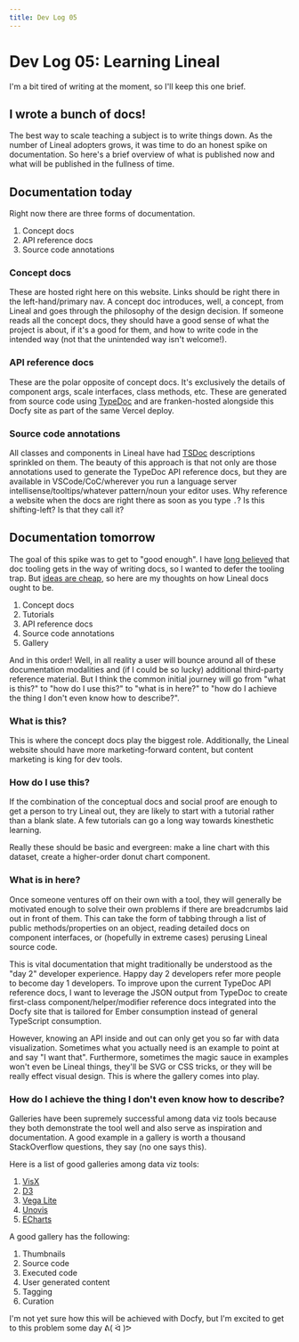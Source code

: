 ```yaml
---
title: Dev Log 05
---
```


# Dev Log 05: Learning Lineal

I'm a bit tired of writing at the moment, so I'll keep this one brief.

## I wrote a bunch of docs!

The best way to scale teaching a subject is to write things down. As the number of Lineal adopters grows, it was time to do an honest spike on documentation. So here's a brief overview of what is published now and what will be published in the fullness of time.

## Documentation today

Right now there are three forms of documentation.

1. Concept docs
2. API reference docs
3. Source code annotations

### Concept docs

These are hosted right here on this website. Links should be right there in the left-hand/primary nav. A concept doc introduces, well, a concept, from Lineal and goes through the philosophy of the design decision. If someone reads all the concept docs, they should have a good sense of what the project is about, if it's a good for them, and how to write code in the intended way (not that the unintended way isn't welcome!).

### API reference docs

These are the polar opposite of concept docs. It's exclusively the details of component args, scale interfaces, class methods, etc. These are generated from source code using [TypeDoc](https://typedoc.org/) and are franken-hosted alongside this Docfy site as part of the same Vercel deploy.

### Source code annotations

All classes and components in Lineal have had [TSDoc](https://tsdoc.org/) descriptions sprinkled on them. The beauty of this approach is that not only are those annotations used to generate the TypeDoc API reference docs, but they are available in VSCode/CoC/wherever you run a language server intellisense/tooltips/whatever pattern/noun your editor uses. Why reference a website when the docs are right there as soon as you type `.`? Is this shifting-left? Is that they call it?

## Documentation tomorrow

The goal of this spike was to get to "good enough". I have [long believed](https://mlange.io/talks/open-source-and-the-volunteer-workforce/#114) that doc tooling gets in the way of writing docs, so I wanted to defer the tooling trap. But [ideas are cheap](https://mlange.io/talks/open-source-and-the-volunteer-workforce/#85), so here are my thoughts on how Lineal docs ought to be.

1. Concept docs
2. Tutorials
3. API reference docs
4. Source code annotations
5. Gallery

And in this order! Well, in all reality a user will bounce around all of these documentation modalities and (if I could be so lucky) additional third-party reference material. But I think the common initial journey will go from "what is this?" to "how do I use this?" to "what is in here?" to "how do I achieve the thing I don't even know how to describe?".

### What is this?

This is where the concept docs play the biggest role. Additionally, the Lineal website should have more marketing-forward content, but content marketing is king for dev tools.

### How do I use this?

If the combination of the conceptual docs and social proof are enough to get a person to try Lineal out, they are likely to start with a tutorial rather than a blank slate. A few tutorials can go a long way towards kinesthetic learning.

Really these should be basic and evergreen: make a line chart with this dataset, create a higher-order donut chart component.

### What is in here?

Once someone ventures off on their own with a tool, they will generally be motivated enough to solve their own problems if there are breadcrumbs laid out in front of them. This can take the form of tabbing through a list of public methods/properties on an object, reading detailed docs on component interfaces, or (hopefully in extreme cases) perusing Lineal source code.

This is vital documentation that might traditionally be understood as the "day 2" developer experience. Happy day 2 developers refer more people to become day 1 developers. To improve upon the current TypeDoc API reference docs, I want to leverage the JSON output from TypeDoc to create first-class component/helper/modifier reference docs integrated into the Docfy site that is tailored for Ember consumption instead of general TypeScript consumption.

However, knowing an API inside and out can only get you so far with data visualization. Sometimes what you actually need is an example to point at and say "I want that". Furthermore, sometimes the magic sauce in examples won't even be Lineal things, they'll be SVG or CSS tricks, or they will be really effect visual design. This is where the gallery comes into play.

### How do I achieve the thing I don't even know how to describe?

Galleries have been supremely successful among data viz tools because they both demonstrate the tool well and also serve as inspiration and documentation. A good example in a gallery is worth a thousand StackOverflow questions, they say (no one says this).

Here is a list of good galleries among data viz tools:

1. [VisX](https://airbnb.io/visx/gallery)
2. [D3](https://observablehq.com/@d3/gallery)
3. [Vega Lite](https://vega.github.io/vega-lite/examples/)
4. [Unovis](https://unovis.dev/gallery)
5. [ECharts](https://echarts.apache.org/examples/en/index.html#chart-type-line)

A good gallery has the following:

1. Thumbnails
2. Source code
3. Executed code
4. User generated content
5. Tagging
6. Curation

I'm not yet sure how this will be achieved with Docfy, but I'm excited to get to this problem some day ᕕ( ᐛ )ᕗ
